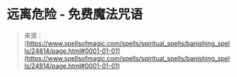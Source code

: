 <!--yml

category: 未分类

date: 2024-06-12 19:11:06

-->

# 远离危险 - 免费魔法咒语

> 来源：[https://www.spellsofmagic.com/spells/spiritual_spells/banishing_spells/24814/page.html#0001-01-01](https://www.spellsofmagic.com/spells/spiritual_spells/banishing_spells/24814/page.html#0001-01-01)
